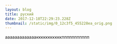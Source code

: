 ```yaml
---
layout: blog
title: руский
date: 2017-12-18T22:29:23.228Z
thumbnail: /static/img/0_12c3f5_455228ea_orig.png
---
```

ааааааааааааакккккккккккппппппппппп
